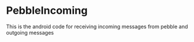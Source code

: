 # PebbleIncoming
This is the android code for receiving incoming messages from pebble and outgoing messages
